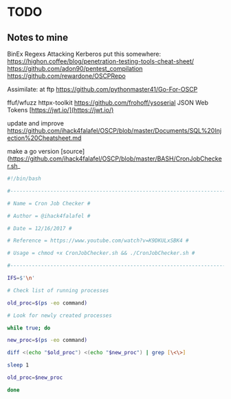 # TODO
## Notes to mine

BinEx
Regexs
Attacking Kerberos
put this somewhere:
https://highon.coffee/blog/penetration-testing-tools-cheat-sheet/
https://github.com/adon90/pentest_compilation
https://github.com/rewardone/OSCPRepo

Assimilate: at ftp
https://github.com/pythonmaster41/Go-For-OSCP

ffuf/wfuzz 
httpx-toolkit
https://github.com/frohoff/ysoserial
JSON Web Tokens [https://jwt.io/](https://jwt.io/)

update and improve https://github.com/ihack4falafel/OSCP/blob/master/Documents/SQL%20Injection%20Cheatsheet.md

make a go version [source](https://github.com/ihack4falafel/OSCP/blob/master/BASH/CronJobChecker.sh_
```bash
#!/bin/bash

#---------------------------------------------------------------------------------#

# Name = Cron Job Checker #

# Author = @ihack4falafel #

# Date = 12/16/2017 #

# Reference = https://www.youtube.com/watch?v=K9DKULxSBK4 #

# Usage = chmod +x CronJobChecker.sh && ./CronJobChecker.sh #

#---------------------------------------------------------------------------------#

IFS=$'\n'

# Check list of running processes

old_proc=$(ps -eo command)

# Look for newly created processes

while true; do

new_proc=$(ps -eo command)

diff <(echo "$old_proc") <(echo "$new_proc") | grep [\<\>]

sleep 1

old_proc=$new_proc

done
```